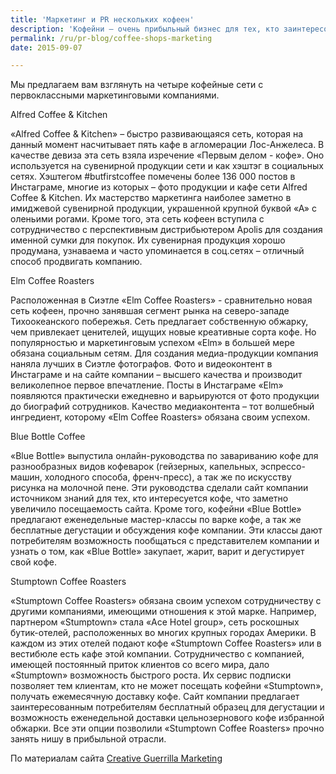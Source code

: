 ```yaml
---
title: 'Маркетинг и PR нескольких кофеен'
description: 'Кофейни – очень прибыльный бизнес для тех, кто заинтересован в производстве продуктов питания и напитков. Согласно Wall Street Journal, в 2014 доход кофеен в США достиг рекордной отметки в 18,54 миллиарда долларов. Успех кофеен в значительной степени зависит от качества продукции, оформления кафе и маркетинговой стратегии, которую выбирает компания. Высококачественный контент – видео и фотографии – очень важный элемент в веб-дизайне кофеен и их активности в социальных сетях. Кроме того, росту известности кофеен способствуют совместная деятельность компаний, маркетинг в соц.сетях, работа с общественностью и проведение мероприятий.'
permalink: /ru/pr-blog/coffee-shops-marketing
date: 2015-09-07

---
```


Мы предлагаем вам взглянуть на четыре кофейные сети с первоклассными маркетинговыми компаниями.

Alfred Coffee & Kitchen

«Alfred Coffee & Kitchen» – быстро развивающаяся сеть, которая на данный момент насчитывает пять кафе в агломерации Лос-Анжелеса. В качестве девиза эта сеть взяла изречение «Первым делом - кофе». Оно используется на сувенирной продукции сети и как хэштэг в социальных сетях. Хэштегом #butfirstcoffee помечены более 136 000 постов в Инстаграме, многие из которых – фото продукции и кафе сети Alfred Coffee & Kitchen. Их мастерство маркетинга наиболее заметно в имиджевой сувенирной продукции, украшенной крупной буквой «А» с оленьими рогами. Кроме того, эта сеть кофеен вступила с сотрудничество с перспективным дистрибьютером Apolis для создания именной сумки для покупок. Их сувенирная продукция хорошо продумана, узнаваема и часто упоминается в соц.сетях – отличный способ продвигать компанию.

Elm Coffee Roasters

Расположенная в Сиэтле «Elm Coffee Roasters» - сравнительно новая сеть кофеен, прочно занявшая сегмент рынка на северо-западе Тихоокеанского побережья. Сеть предлагает собственную обжарку, чем привлекает ценителей, ищущих новые креативные сорта кофе. Но популярностью и маркетинговым успехом «Elm» в большей мере обязана социальным сетям. Для создания медиа-продукции компания наняла лучших в Сиэтле фотографов. Фото и видеоконтент в Инстаграме и на сайте компании – высшего качества и производит великолепное первое впечатление. Посты в Инстаграме «Elm» появляются практически ежедневно и варьируются от фото продукции до биографий сотрудников. Качество медиаконтента – тот волшебный ингредиент, которому «Elm Coffee Roasters» обязана своим успехом.

Blue Bottle Coffee

«Blue Bottle» выпустила онлайн-руководства по завариванию кофе для разнообразных видов кофеварок (гейзерных, капельных, эспрессо-машин, холодного способа, френч-пресс), а так же по искусству рисунка на молочной пене. Эти руководства сделали сайт компании источником знаний для тех, кто интересуется кофе, что заметно увеличило посещаемость сайта. Кроме того, кофейни «Blue Bottle» предлагают еженедельные мастер-классы по варке кофе, а так же бесплатные дегустации и обсуждения кофе компании. Эти классы дают потребителям возможность пообщаться с представителем компании и узнать о том, как «Blue Bottle» закупает, жарит, варит и дегустирует свой кофе.

Stumptown Coffee Roasters

«Stumptown Coffee Roasters» обязана своим успехом сотрудничеству с другими компаниями, имеющими отношения к этой марке. Например, партнером «Stumptown» стала «Ace Hotel group», сеть роскошных бутик-отелей, расположенных во многих крупных городах Америки. В каждом из этих отелей подают кофе «Stumptown Coffee Roasters» или в вестибюле есть кафе этой компании. Сотрудничество с компанией, имеющей постоянный приток клиентов со всего мира, дало «Stumptown» возможность быстрого роста. Их сервис подписки позволяет тем клиентам, кто не может посещать кофейни «Stumptown», получать ежемесячную доставку кофе. Сайт компании предлагает заинтересованным потребителям бесплатный образец для дегустации и возможность еженедельной доставки цельнозернового кофе избранной обжарки. Все эти опции позволили «Stumptown Coffee Roasters» прочно занять нишу в прибыльной отрасли.

По материалам сайта <a href="http://www.creativeguerrillamarketing.com/advertising/4-coffee-shops-that-ace-marketing">Creative Guerrilla Marketing</a>

